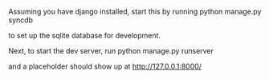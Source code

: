 
Assuming you have django installed, start this by running
    python manage.py syncdb 

to set up the sqlite database for development.

Next, to start the dev server, run
    python manage.py runserver

and a placeholder should show up at http://127.0.0.1:8000/

